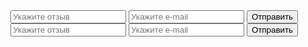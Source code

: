 <form action="send.php" method="post">
<input type="text" name="fio" placeholder="Укажите отзыв">
<input type="text" name="email" placeholder="Укажите e-mail">
<input type="submit" value="Отправить">
<form action="send.php" method="post">
<input type="text" name="fio" placeholder="Укажите отзыв" required>
<input type="text" name="email" placeholder="Укажите e-mail" required>
<input type="submit" value="Отправить">
</form>
